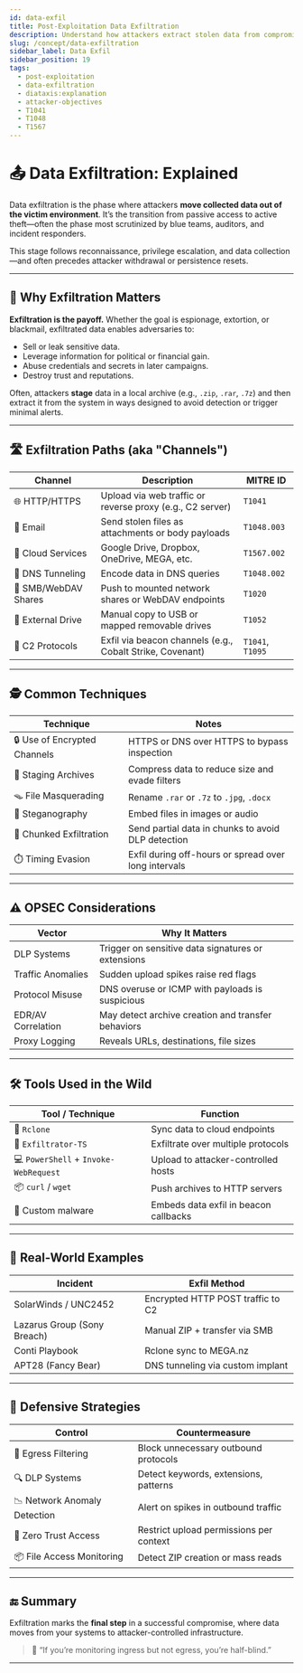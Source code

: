 ```yaml
---
id: data-exfil
title: Post-Exploitation Data Exfiltration
description: Understand how attackers extract stolen data from compromised systems using stealthy and resilient techniques.
slug: /concept/data-exfiltration
sidebar_label: Data Exfil
sidebar_position: 19
tags:
  - post-exploitation
  - data-exfiltration
  - diataxis:explanation
  - attacker-objectives
  - T1041
  - T1048
  - T1567
---
```


# 📤 Data Exfiltration: Explained

Data exfiltration is the phase where attackers **move collected data out of the victim environment**. It’s the transition from passive access to active theft—often the phase most scrutinized by blue teams, auditors, and incident responders.

This stage follows reconnaissance, privilege escalation, and data collection—and often precedes attacker withdrawal or persistence resets.

---

## 🎯 Why Exfiltration Matters

**Exfiltration is the payoff.** Whether the goal is espionage, extortion, or blackmail, exfiltrated data enables adversaries to:

- Sell or leak sensitive data.
- Leverage information for political or financial gain.
- Abuse credentials and secrets in later campaigns.
- Destroy trust and reputations.

Often, attackers **stage** data in a local archive (e.g., `.zip`, `.rar`, `.7z`) and then extract it from the system in ways designed to avoid detection or trigger minimal alerts.

---

## 🛣️ Exfiltration Paths (aka "Channels")

| Channel                | Description                                                | MITRE ID        |
|------------------------|------------------------------------------------------------|------------------|
| 🌐 HTTP/HTTPS          | Upload via web traffic or reverse proxy (e.g., C2 server)  | `T1041`          |
| 📩 Email               | Send stolen files as attachments or body payloads          | `T1048.003`      |
| 📁 Cloud Services      | Google Drive, Dropbox, OneDrive, MEGA, etc.                | `T1567.002`      |
| 📡 DNS Tunneling       | Encode data in DNS queries                                 | `T1048.002`      |
| 🔗 SMB/WebDAV Shares   | Push to mounted network shares or WebDAV endpoints         | `T1020`          |
| 🔌 External Drive      | Manual copy to USB or mapped removable drives              | `T1052`          |
| 🔄 C2 Protocols        | Exfil via beacon channels (e.g., Cobalt Strike, Covenant)  | `T1041`, `T1095` |

---

## 🕵️ Common Techniques

| Technique                     | Notes                                                                 |
|-------------------------------|-----------------------------------------------------------------------|
| 🔒 Use of Encrypted Channels  | HTTPS or DNS over HTTPS to bypass inspection                         |
| 🧳 Staging Archives           | Compress data to reduce size and evade filters                       |
| 🪤 File Masquerading          | Rename `.rar` or `.7z` to `.jpg`, `.docx`                             |
| 🧬 Steganography              | Embed files in images or audio                                       |
| 🔁 Chunked Exfiltration       | Send partial data in chunks to avoid DLP detection                   |
| ⏱️ Timing Evasion             | Exfil during off-hours or spread over long intervals                 |

---

## ⚠️ OPSEC Considerations

| Vector                 | Why It Matters                                      |
|------------------------|-----------------------------------------------------|
| DLP Systems             | Trigger on sensitive data signatures or extensions |
| Traffic Anomalies      | Sudden upload spikes raise red flags               |
| Protocol Misuse        | DNS overuse or ICMP with payloads is suspicious    |
| EDR/AV Correlation     | May detect archive creation and transfer behaviors |
| Proxy Logging          | Reveals URLs, destinations, file sizes             |

---

## 🛠️ Tools Used in the Wild

| Tool / Technique       | Function                                            |
|------------------------|-----------------------------------------------------|
| 🧰 `Rclone`             | Sync data to cloud endpoints                       |
| 🐍 `Exfiltrator-TS`     | Exfiltrate over multiple protocols                 |
| 💻 `PowerShell` + `Invoke-WebRequest` | Upload to attacker-controlled hosts      |
| 📦 `curl` / `wget`     | Push archives to HTTP servers                      |
| 🪪 Custom malware       | Embeds data exfil in beacon callbacks              |

---

## 🔎 Real-World Examples

| Incident                      | Exfil Method                                |
|-------------------------------|---------------------------------------------|
| SolarWinds / UNC2452          | Encrypted HTTP POST traffic to C2          |
| Lazarus Group (Sony Breach)   | Manual ZIP + transfer via SMB              |
| Conti Playbook                | Rclone sync to MEGA.nz                     |
| APT28 (Fancy Bear)            | DNS tunneling via custom implant           |

---

## 🧩 Defensive Strategies

| Control                       | Countermeasure                          |
|-------------------------------|------------------------------------------|
| 💼 Egress Filtering           | Block unnecessary outbound protocols     |
| 🔍 DLP Systems                | Detect keywords, extensions, patterns    |
| 📉 Network Anomaly Detection | Alert on spikes in outbound traffic      |
| 🔑 Zero Trust Access         | Restrict upload permissions per context  |
| 📦 File Access Monitoring     | Detect ZIP creation or mass reads        |

---

## 🔚 Summary

Exfiltration marks the **final step** in a successful compromise, where data moves from your systems to attacker-controlled infrastructure.

> 🧠 “If you’re monitoring ingress but not egress, you’re half-blind.”

---
